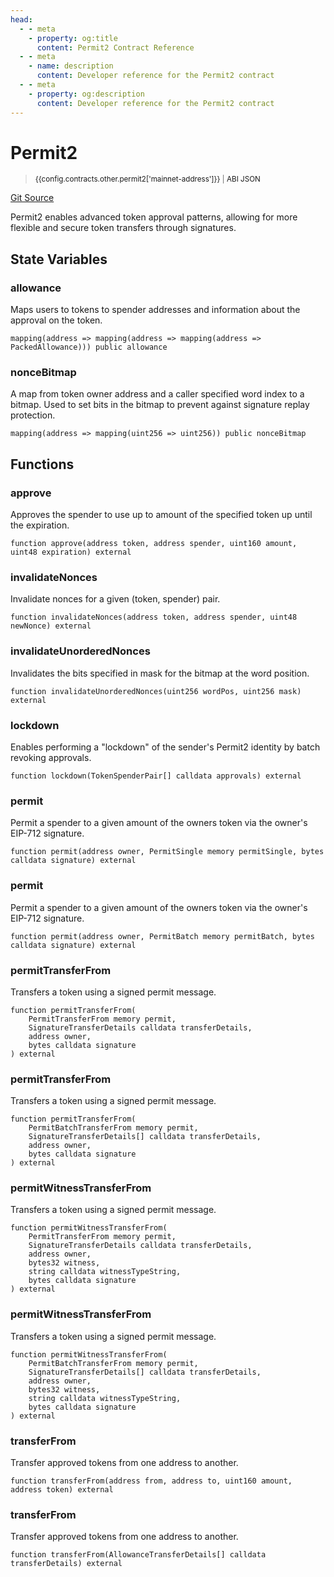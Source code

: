 ```yaml
---
head:
  - - meta
    - property: og:title
      content: Permit2 Contract Reference
  - - meta
    - name: description
      content: Developer reference for the Permit2 contract
  - - meta
    - property: og:description
      content: Developer reference for the Permit2 contract
---
```


<script setup>
  import config from '@berachain/config/constants.json';
</script>

# Permit2

> <small><a target="_blank" :href="config.mainnet.dapps.berascan.url + 'address/' + config.contracts.other.permit2['mainnet-address']">{{config.contracts.other.permit2['mainnet-address']}}</a><span v-if="config.contracts.other.permit2.abi">&nbsp;|&nbsp;<a target="_blank" :href="config.contracts.other.permit2.abi">ABI JSON</a></span></small>

[Git Source](https://github.com/Uniswap/permit2/blob/main/src/Permit2.sol)

Permit2 enables advanced token approval patterns, allowing for more flexible and secure token transfers through signatures.

## State Variables

### allowance
Maps users to tokens to spender addresses and information about the approval on the token.

```solidity
mapping(address => mapping(address => mapping(address => PackedAllowance))) public allowance
```

### nonceBitmap
A map from token owner address and a caller specified word index to a bitmap. Used to set bits in the bitmap to prevent against signature replay protection.

```solidity
mapping(address => mapping(uint256 => uint256)) public nonceBitmap
```

## Functions

### approve
Approves the spender to use up to amount of the specified token up until the expiration.

```solidity
function approve(address token, address spender, uint160 amount, uint48 expiration) external
```

### invalidateNonces
Invalidate nonces for a given (token, spender) pair.

```solidity
function invalidateNonces(address token, address spender, uint48 newNonce) external
```

### invalidateUnorderedNonces
Invalidates the bits specified in mask for the bitmap at the word position.

```solidity
function invalidateUnorderedNonces(uint256 wordPos, uint256 mask) external
```

### lockdown
Enables performing a "lockdown" of the sender's Permit2 identity by batch revoking approvals.

```solidity
function lockdown(TokenSpenderPair[] calldata approvals) external
```

### permit
Permit a spender to a given amount of the owners token via the owner's EIP-712 signature.

```solidity
function permit(address owner, PermitSingle memory permitSingle, bytes calldata signature) external
```

### permit
Permit a spender to a given amount of the owners token via the owner's EIP-712 signature.

```solidity
function permit(address owner, PermitBatch memory permitBatch, bytes calldata signature) external
```

### permitTransferFrom
Transfers a token using a signed permit message.

```solidity
function permitTransferFrom(
    PermitTransferFrom memory permit,
    SignatureTransferDetails calldata transferDetails,
    address owner,
    bytes calldata signature
) external
```

### permitTransferFrom
Transfers a token using a signed permit message.

```solidity
function permitTransferFrom(
    PermitBatchTransferFrom memory permit,
    SignatureTransferDetails[] calldata transferDetails,
    address owner,
    bytes calldata signature
) external
```

### permitWitnessTransferFrom
Transfers a token using a signed permit message.

```solidity
function permitWitnessTransferFrom(
    PermitTransferFrom memory permit,
    SignatureTransferDetails calldata transferDetails,
    address owner,
    bytes32 witness,
    string calldata witnessTypeString,
    bytes calldata signature
) external
```

### permitWitnessTransferFrom
Transfers a token using a signed permit message.

```solidity
function permitWitnessTransferFrom(
    PermitBatchTransferFrom memory permit,
    SignatureTransferDetails[] calldata transferDetails,
    address owner,
    bytes32 witness,
    string calldata witnessTypeString,
    bytes calldata signature
) external
```

### transferFrom
Transfer approved tokens from one address to another.

```solidity
function transferFrom(address from, address to, uint160 amount, address token) external
```

### transferFrom
Transfer approved tokens from one address to another.

```solidity
function transferFrom(AllowanceTransferDetails[] calldata transferDetails) external
```
